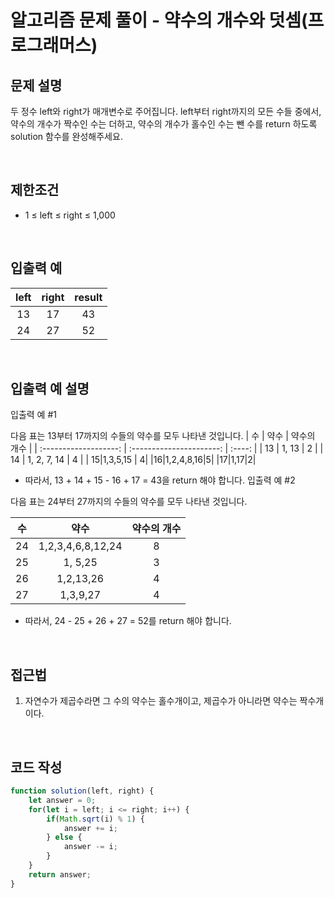 # 알고리즘 문제 풀이 - 약수의 개수와 덧셈(프로그래머스)

## 문제 설명

두 정수 left와 right가 매개변수로 주어집니다. left부터 right까지의 모든 수들 중에서, 약수의 개수가 짝수인 수는 더하고, 약수의 개수가 홀수인 수는 뺀 수를 return 하도록 solution 함수를 완성해주세요.

<br />

## 제한조건

- 1 ≤ left ≤ right ≤ 1,000

<br />

## 입출력 예

|        left         |         right         | result |
| :-------------------: | :----------------------: | :----: |
| 13 |  17  | 43 |
| 24 |  27  | 52 |

<br />

## 입출력 예 설명

입출력 예 #1

다음 표는 13부터 17까지의 수들의 약수를 모두 나타낸 것입니다.
|        수         |         약수         | 약수의 개수 |
| :-------------------: | :----------------------: | :----: |
| 13 |  1, 13  | 2 |
| 14 |  1, 2, 7, 14  | 4 |
| 15|1,3,5,15 | 4|
|16|1,2,4,8,16|5|
|17|1,17|2|

 - 따라서, 13 + 14 + 15 - 16 + 17 = 43을 return 해야 합니다.
입출력 예 #2

다음 표는 24부터 27까지의 수들의 약수를 모두 나타낸 것입니다.

|        수         |         약수         | 약수의 개수 |
| :-------------------: | :----------------------: | :----: |
| 24 |  1,2,3,4,6,8,12,24  | 8 |
| 25 |  1, 5,25  | 3 |
| 26 |1,2,13,26 | 4|
| 27 |1,3,9,27|4|

 - 따라서, 24 - 25 + 26 + 27 = 52를 return 해야 합니다.

<br />

## 접근법

1. 자연수가 제곱수라면 그 수의 약수는 홀수개이고, 제곱수가 아니라면 약수는 짝수개이다.

<br />

## 코드 작성

```js
function solution(left, right) {
    let answer = 0;
    for(let i = left; i <= right; i++) {
        if(Math.sqrt(i) % 1) {
            answer += i;
        } else {
            answer -= i;
        }
    }
    return answer;
}
```

<br />
